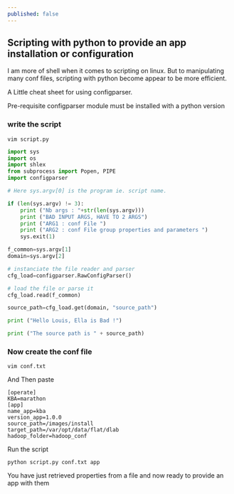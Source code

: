```yaml
---
published: false
---
```

## Scripting with python to provide an app installation or configuration

I am more of shell when it comes to scripting on linux. But to manipulating many conf files, scripting with python become appear to be more efficient.

A Little cheat sheet for using configparser.

Pre-requisite
configparser module must be installed with a python version

### write the script

```
vim script.py
```

```python
import sys
import os
import shlex
from subprocess import Popen, PIPE
import configparser

# Here sys.argv[0] is the program ie. script name.

if (len(sys.argv) != 3):
    print ("Nb args : "+str(len(sys.argv)))
    print ("BAD INPUT ARGS, HAVE TO 2 ARGS")
    print ("ARG1 : conf File ")
    print ("ARG2 : conf File group properties and parameters ")
    sys.exit(1)

f_common=sys.argv[1]
domain=sys.argv[2]

# instanciate the file reader and parser
cfg_load=configparser.RawConfigParser()

# load the file or parse it
cfg_load.read(f_common)

source_path=cfg_load.get(domain, "source_path")

print ("Hello Louis, Ella is Bad !")

print ("The source path is " + source_path)
```


### Now  create the conf file

```
vim conf.txt
```

And Then paste

```
[operate]
KBA=marathon
[app]
name_app=kba
version_app=1.0.0
source_path=/images/install
target_path=/var/opt/data/flat/dlab
hadoop_folder=hadoop_conf
```

Run the script

```
python script.py conf.txt app
```

You have just retrieved properties from a file and now ready to provide an app with them
